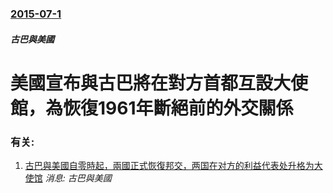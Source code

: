 ### [2015-07-1](/news/2015/07/1/index.md)

##### 古巴與美國
# 美國宣布與古巴將在對方首都互設大使館，為恢復1961年斷絕前的外交關係




### 有关:

1. [古巴與美國自零時起，兩國正式恢復邦交，两国在对方的利益代表处升格为大使馆](/news/2015/07/19/古巴與美國自零時起-兩國正式恢復邦交-两国在对方的利益代表处升格为大使馆.md) _消息: 古巴與美國_
